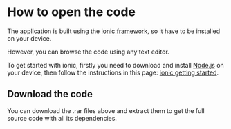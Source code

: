 # How to open the code

The application is built using the [ionic framework](https://ionicframework.com/), so it have to be installed on your device.

However, you can browse the code using any text editor.

To get started with ionic, firstly you need to download and install [Node.js](https://nodejs.org/en/) on your device, then follow the instructions in this page: [ionic getting started](https://ionicframework.com/getting-started/).

## Download the code

You can download the .rar files above and extract them to get the full source code with all its dependencies.